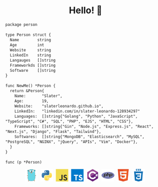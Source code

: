 <h1 align="center">Hello! 👋</h1>

```golang
package person

type Person struct {
  Name        string
  Age         int
  Website     string
  LinkedIn    string
  Langauges   []string
  Frameworkds []string
  Software    []string
}

func NewMe() *Person {
  return &Person{
    Name:       "Slater",
    Age:        19,
    Website:    "slaterleonardo.github.io",
    LinkedIn:   "linkedin.com/in/slater-leonardo-128934297"
    Languages:  []string{"Golang", "Python", "JavaScript", "TypeScript", "C#", "SQL", "PHP", "EJS", "HTML", "CSS"},
    Frameworks: []string{"Gin", "Node.js", "Express.js", "React", "Next.js", "Django", "Flask", "Tailwind"},
    Softwares:  []string{"MongoDB", "Elasticsearch", "MySQL", "PostgreSQL", "NGINX", "jQuery", "APIs", "Vim", "Docker"},
  }
}

func (p *Person) 
```
<div align="center">
  <img src="https://github.com/devicons/devicon/blob/master/icons/go/go-original.svg" title="Go" **alt="Go" width="40" height="40"/>&nbsp;
  <img src="https://github.com/devicons/devicon/blob/master/icons/python/python-original.svg" title="Python" **alt="Python" width="40" height="40"/>&nbsp;
  <img src="https://github.com/devicons/devicon/blob/master/icons/javascript/javascript-original.svg" title="JavaScript" alt="JavaScript" width="40" height="40"/>&nbsp;
  <img src="https://github.com/devicons/devicon/blob/master/icons/typescript/typescript-original.svg" title="TypeScript" alt="TypeScript" width="40" height="40"/>&nbsp;
  <img src="https://github.com/devicons/devicon/blob/master/icons/csharp/csharp-original.svg"  title="CSS3" alt="CSS" width="40" height="40"/>&nbsp;
  <img src="https://github.com/devicons/devicon/blob/master/icons/php/php-original.svg"  title="CSS3" alt="CSS" width="40" height="40"/>&nbsp;
  <img src="https://github.com/devicons/devicon/blob/master/icons/html5/html5-original.svg" title="HTML5" alt="HTML" width="40" height="40"/>&nbsp;
  <img src="https://github.com/devicons/devicon/blob/master/icons/css3/css3-plain-wordmark.svg"  title="CSS3" alt="CSS" width="40" height="40"/>&nbsp;
</div>
